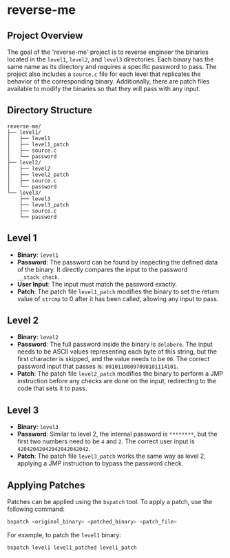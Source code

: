 # reverse-me

## Project Overview

The goal of the 'reverse-me' project is to reverse engineer the binaries located in the `level1`, `level2`, and `level3` directories. Each binary has the same name as its directory and requires a specific password to pass. The project also includes a `source.c` file for each level that replicates the behavior of the corresponding binary. Additionally, there are patch files available to modify the binaries so that they will pass with any input.

## Directory Structure

```
reverse-me/
├── level1/
│   ├── level1
│   ├── level1_patch
│   ├── source.c
│   └── password
├── level2/
│   ├── level2
│   ├── level2_patch
│   ├── source.c
│   └── password
└── level3/
    ├── level3
    ├── level3_patch
    ├── source.c
    └── password
```

## Level 1

- **Binary**: `level1`
- **Password**: The password can be found by inspecting the defined data of the binary. It directly compares the input to the password `__stack_check`.
- **User Input**: The input must match the password exactly.
- **Patch**: The patch file `level1_patch` modifies the binary to set the return value of `strcmp` to 0 after it has been called, allowing any input to pass.

## Level 2

- **Binary**: `level2`
- **Password**: The full password inside the binary is `delabere`. The input needs to be ASCII values representing each byte of this string, but the first character is skipped, and the value needs to be `00`. The correct password input that passes is: `00101108097098101114101`.
- **Patch**: The patch file `level2_patch` modifies the binary to perform a JMP instruction before any checks are done on the input, redirecting to the code that sets it to pass.

## Level 3

- **Binary**: `level3`
- **Password**: Similar to level 2, the internal password is `********`, but the first two numbers need to be `4` and `2`. The correct user input is `42042042042042042042042`.
- **Patch**: The patch file `level3_patch` works the same way as level 2, applying a JMP instruction to bypass the password check.

## Applying Patches

Patches can be applied using the `bspatch` tool. To apply a patch, use the following command:

```bash
bspatch <original_binary> <patched_binary> <patch_file>
```

For example, to patch the `level1` binary:

```bash
bspatch level1 level1_patched level1_patch
```
